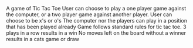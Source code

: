 A game of Tic Tac Toe
User can choose to play a one player game against the computer, or a two player game against another player.
User can choose to be x's or o's
The computer nor the players can play in a position that has been played already
Game follows standard rules for tic tac toe.
  3 plays in a row results in a win
  No moves left on the board without a winner results in a cats game or draw
